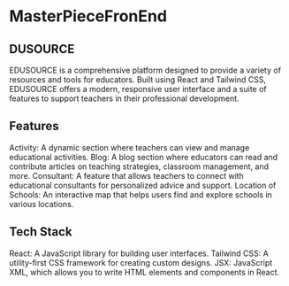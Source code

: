 # MasterPieceFronEnd

## DUSOURCE
EDUSOURCE is a comprehensive platform designed to provide a variety of resources and tools for educators. Built using React and Tailwind CSS, EDUSOURCE offers a modern, responsive user interface and a suite of features to support teachers in their professional development.

## Features
Activity: A dynamic section where teachers can view and manage educational activities.
Blog: A blog section where educators can read and contribute articles on teaching strategies, classroom management, and more.
Consultant: A feature that allows teachers to connect with educational consultants for personalized advice and support.
Location of Schools: An interactive map that helps users find and explore schools in various locations.
## Tech Stack
React: A JavaScript library for building user interfaces.
Tailwind CSS: A utility-first CSS framework for creating custom designs.
JSX: JavaScript XML, which allows you to write HTML elements and components in React.